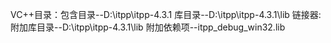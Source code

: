 VC++目录：包含目录--D:\itpp\itpp-4.3.1
		  库目录--D:\itpp\itpp-4.3.1\lib
链接器:附加库目录--D:\itpp\itpp-4.3.1\lib
	   附加依赖项--itpp_debug_win32.lib